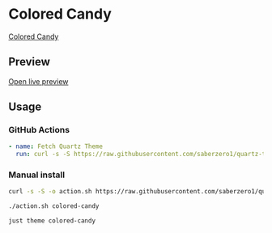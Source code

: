 # Colored Candy

[Colored Candy](#)

## Preview

[Open live preview](https://quartz-themes.github.io/colored-candy/)

## Usage

### GitHub Actions

```yaml
- name: Fetch Quartz Theme
  run: curl -s -S https://raw.githubusercontent.com/saberzero1/quartz-themes/master/action.sh | bash -s -- colored-candy
```

### Manual install

```bash
curl -s -S -o action.sh https://raw.githubusercontent.com/saberzero1/quartz-themes/master/action.sh

./action.sh colored-candy
```

```bash
just theme colored-candy
```

